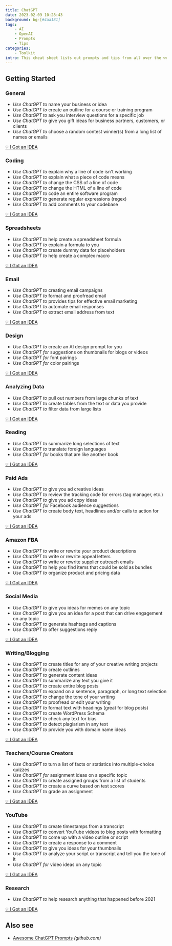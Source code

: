 ```yaml
---
title: ChatGPT
date: 2023-02-09 10:28:43
background: bg-[#4aa181]
tags:
    - AI
    - OpenAI
    - Prompts
    - Tips
categories:
    - Toolkit
intro: This cheat sheet lists out prompts and tips from all over the world on how to use ChatGPT effectively
---
```


Getting Started
---------------



### General
- _Use ChatGPT to_ name your business or idea
- _Use ChatGPT to_ create an outline for a course or training program
- _Use ChatGPT to_ ask you interview questions for a specific job
- _Use ChatGPT to_ give you gift ideas for business partners, customers, or clients
- _Use ChatGPT to_ choose a random contest winner(s) from a long list of names or emails

[💡 I Got an IDEA](https://github.com/Fechin/reference/blob/main/source/_posts/chatgpt.md)




### Coding
- _Use ChatGPT to_ explain why a line of code isn't working
- _Use ChatGPT to_ explain what a piece of code means
- _Use ChatGPT to_ change the CSS of a line of code
- _Use ChatGPT to_ change the HTML of a line of code
- _Use ChatGPT to_ code an entire software program
- _Use ChatGPT to_ generate regular expressions (regex)
- _Use ChatGPT to_ add comments to your codebase

[💡 I Got an IDEA](https://github.com/Fechin/reference/blob/main/source/_posts/chatgpt.md)





### Spreadsheets
- _Use ChatGPT to_ help create a spreadsheet formula
- _Use ChatGPT to_ explain a formula to you
- _Use ChatGPT to_ create dummy data for placeholders
- _Use ChatGPT to_ help create a complex macro

[💡 I Got an IDEA](https://github.com/Fechin/reference/blob/main/source/_posts/chatgpt.md)




### Email
- _Use ChatGPT to_ creating email campaigns
- _Use ChatGPT to_ format and proofread email
- _Use ChatGPT to_ provides tips for effective email marketing
- _Use ChatGPT to_ automate email responses
- _Use ChatGPT to_ extract email address from text

[💡 I Got an IDEA](https://github.com/Fechin/reference/blob/main/source/_posts/chatgpt.md)




### Design
- _Use ChatGPT to_ create an AI design prompt for you
- _Use ChatGPT for_ suggestions on thumbnails for blogs or videos
- _Use ChatGPT for_ font pairings
- _Use ChatGPT for_ color pairings
 
[💡 I Got an IDEA](https://github.com/Fechin/reference/blob/main/source/_posts/chatgpt.md)



### Analyzing Data
- _Use ChatGPT to_ pull out numbers from large chunks of text
- _Use ChatGPT to_ create tables from the text or data you provide
- _Use ChatGPT to_ filter data from large lists

[💡 I Got an IDEA](https://github.com/Fechin/reference/blob/main/source/_posts/chatgpt.md)




### Reading
- _Use ChatGPT to_ summarize long selections of text
- _Use ChatGPT to_ translate foreign languages
- _Use ChatGPT for_ books that are like another book

[💡 I Got an IDEA](https://github.com/Fechin/reference/blob/main/source/_posts/chatgpt.md)



### Paid Ads
- _Use ChatGPT to_ give you ad creative ideas
- _Use ChatGPT to_ review the tracking code for errors (tag manager, etc.)
- _Use ChatGPT to_ give you ad copy ideas
- _Use ChatGPT for_ Facebook audience suggestions
- _Use ChatGPT to_ create body text, headlines and/or calls to action for your ads

[💡 I Got an IDEA](https://github.com/Fechin/reference/blob/main/source/_posts/chatgpt.md)




### Amazon FBA
- _Use ChatGPT to_ write or rewrite your product descriptions
- _Use ChatGPT to_ write or rewrite appeal letters
- _Use ChatGPT to_ write or rewrite supplier outreach emails
- _Use ChatGPT to_ help you find items that could be sold as bundles
- _Use ChatGPT to_ organize product and pricing data

[💡 I Got an IDEA](https://github.com/Fechin/reference/blob/main/source/_posts/chatgpt.md)





### Social Media
- _Use ChatGPT to_ give you ideas for memes on any topic
- _Use ChatGPT to_ give you an idea for a post that can drive engagement on any topic
- _Use ChatGPT to_ generate hashtags and captions
- _Use ChatGPT to_ offer suggestions reply 

[💡 I Got an IDEA](https://github.com/Fechin/reference/blob/main/source/_posts/chatgpt.md)




### Writing/Blogging
- _Use ChatGPT to_ create titles for any of your creative writing projects
- _Use ChatGPT to_ create outlines
- _Use ChatGPT to_ generate content ideas
- _Use ChatGPT to_ summarize any text you give it
- _Use ChatGPT to_ create entire blog posts
- _Use ChatGPT to_ expand on a sentence, paragraph, or long text selection
- _Use ChatGPT to_ change the tone of your writing
- _Use ChatGPT to_ proofread or edit your writing
- _Use ChatGPT to_ format text with headings (great for blog posts)
- _Use ChatGPT to_ create WordPress Schema
- _Use ChatGPT to_ check any text for bias
- _Use ChatGPT to_ detect plagiarism in any text
- _Use ChatGPT to_ provide you with domain name ideas

[💡 I Got an IDEA](https://github.com/Fechin/reference/blob/main/source/_posts/chatgpt.md)



### Teachers/Course Creators
- _Use ChatGPT to_ turn a list of facts or statistics into multiple-choice quizzes
- _Use ChatGPT for_ assignment ideas on a specific topic
- _Use ChatGPT to_ create assigned groups from a list of students
- _Use ChatGPT to_ create a curve based on test scores
- _Use ChatGPT to_ grade an assignment

[💡 I Got an IDEA](https://github.com/Fechin/reference/blob/main/source/_posts/chatgpt.md)





### YouTube
- _Use ChatGPT to_ create timestamps from a transcript
- _Use ChatGPT to_ convert YouTube videos to blog posts with formatting
- _Use ChatGPT to_ come up with a video outline or script
- _Use ChatGPT to_ create a response to a comment
- _Use ChatGPT to_ give you ideas for your thumbnails
- _Use ChatGPT to_ analyze your script or transcript and tell you the tone of it
- _Use ChatGPT for_ video ideas on any topic

[💡 I Got an IDEA](https://github.com/Fechin/reference/blob/main/source/_posts/chatgpt.md)




### Research
- _Use ChatGPT to_ help research anything that happened before 2021

[💡 I Got an IDEA](https://github.com/Fechin/reference/blob/main/source/_posts/chatgpt.md)







Also see
--------

- [Awesome ChatGPT Prompts](https://github.com/f/awesome-chatgpt-prompts) _(github.com)_